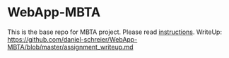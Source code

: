 # WebApp-MBTA
 This is the base repo for MBTA project. Please read [instructions](instructions.md). 
WriteUp: https://github.com/daniel-schreier/WebApp-MBTA/blob/master/assignment_writeup.md
